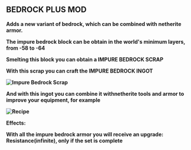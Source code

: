 ## **BEDROCK PLUS MOD**

**Adds a new variant of bedrock, which can be combined with netherite armor.**

**The impure bedrock block can be obtain in the world's minimum layers, from -58 to -64**

**Smelting this block you can obtain a IMPURE BEDROCK SCRAP**

**With this scrap you can craft the IMPURE BEDROCK INGOT**

**![Impure Bedrock Scrap](https://media.forgecdn.net/attachments/436/591/screenshot_1.jpg)**

**And with this ingot you can combine it withnetherite tools and armor to improve your equipment, for example**

**![Recipe ](https://media.forgecdn.net/attachments/436/592/screenshot_2.jpg)**

**Effects:**

**With all the impure bedrock armor you will receive an upgrade: Resistance(infinite), only if the set is complete**
